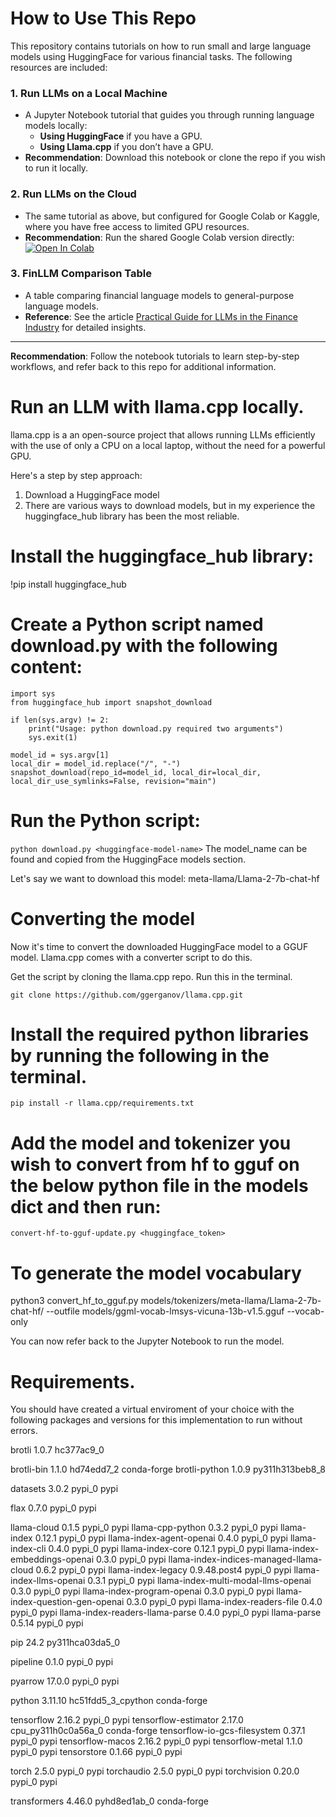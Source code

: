 # How to Use This Repo

This repository contains tutorials on how to run small and large language models using HuggingFace for various financial tasks. The following resources are included:

### **1. Run LLMs on a Local Machine**
- A Jupyter Notebook tutorial that guides you through running language models locally:
  - **Using HuggingFace** if you have a GPU.
  - **Using Llama.cpp** if you don’t have a GPU.
- **Recommendation**: Download this notebook or clone the repo if you wish to run it locally.

### **2. Run LLMs on the Cloud**
- The same tutorial as above, but configured for Google Colab or Kaggle, where you have free access to limited GPU resources.
- **Recommendation**: Run the shared Google Colab version directly:
  [![Open In Colab](https://colab.research.google.com/assets/colab-badge.svg)](https://colab.research.google.com/drive/1cbOGsTa96las7bT0bG4cCKWPNzIRdQtb?usp=sharing)

### **3. FinLLM Comparison Table**
- A table comparing financial language models to general-purpose language models.
- **Reference**: See the article [Practical Guide for LLMs in the Finance Industry](https://rpc.cfainstitute.org/research/the-automation-ahead-content-series/practical-guide-for-llms) for detailed insights.

---

**Recommendation**: Follow the notebook tutorials to learn step-by-step workflows, and refer back to this repo for additional information.

# Run an LLM with llama.cpp locally. 

llama.cpp is a an open-source project that allows running LLMs efficiently with the use of only a CPU on a local laptop, without the need for a powerful GPU.  

Here's a step by step approach:

1. Download a HuggingFace model
2. There are various ways to download models, but in my experience the huggingface_hub library has been the most reliable. 

# Install the huggingface_hub library:

!pip install huggingface_hub 

# Create a Python script named download.py with the following content:

```
import sys
from huggingface_hub import snapshot_download

if len(sys.argv) != 2:
    print("Usage: python download.py required two arguments")
    sys.exit(1)

model_id = sys.argv[1]
local_dir = model_id.replace("/", "-")
snapshot_download(repo_id=model_id, local_dir=local_dir, local_dir_use_symlinks=False, revision="main")
```


# Run the Python script:

```python download.py <huggingface-model-name>```  The model_name can be found and copied from the HuggingFace models section.

Let's say we want to download this model: meta-llama/Llama-2-7b-chat-hf


# Converting the model

Now it's time to convert the downloaded HuggingFace model to a GGUF model.
Llama.cpp comes with a converter script to do this.

Get the script by cloning the llama.cpp repo. Run this in the terminal.

```git clone https://github.com/ggerganov/llama.cpp.git```

# Install the required python libraries by running the following in the terminal.

```pip install -r llama.cpp/requirements.txt```


# Add the model and tokenizer you wish to convert from hf to gguf on the below python file in the models dict and then run: 

```convert-hf-to-gguf-update.py <huggingface_token>``` 
 
# To generate the model vocabulary

python3 convert_hf_to_gguf.py models/tokenizers/meta-llama/Llama-2-7b-chat-hf/ --outfile models/ggml-vocab-lmsys-vicuna-13b-v1.5.gguf --vocab-only


You can now refer back to the Jupyter Notebook to run the model. 


# Requirements. 
You should have created a virtual enviroment of your choice with the following packages and versions for this implementation to run without errors.

brotli                    1.0.7                hc377ac9_0

brotli-bin                1.1.0                hd74edd7_2    conda-forge
brotli-python             1.0.9           py311h313beb8_8

datasets                  3.0.2                    pypi_0    pypi

flax                      0.7.0                    pypi_0    pypi

llama-cloud               0.1.5                    pypi_0    pypi
llama-cpp-python          0.3.2                    pypi_0    pypi
llama-index               0.12.1                   pypi_0    pypi
llama-index-agent-openai  0.4.0                    pypi_0    pypi
llama-index-cli           0.4.0                    pypi_0    pypi
llama-index-core          0.12.1                   pypi_0    pypi
llama-index-embeddings-openai 0.3.0                    pypi_0    pypi
llama-index-indices-managed-llama-cloud 0.6.2                    pypi_0    pypi
llama-index-legacy        0.9.48.post4             pypi_0    pypi
llama-index-llms-openai   0.3.1                    pypi_0    pypi
llama-index-multi-modal-llms-openai 0.3.0                    pypi_0    pypi
llama-index-program-openai 0.3.0                    pypi_0    pypi
llama-index-question-gen-openai 0.3.0                    pypi_0    pypi
llama-index-readers-file  0.4.0                    pypi_0    pypi
llama-index-readers-llama-parse 0.4.0                    pypi_0    pypi
llama-parse               0.5.14                   pypi_0    pypi

pip                       24.2            py311hca03da5_0

pipeline                  0.1.0                    pypi_0    pypi

pyarrow                   17.0.0                   pypi_0    pypi

python                    3.11.10         hc51fdd5_3_cpython    conda-forge

tensorflow                2.16.2                   pypi_0    pypi
tensorflow-estimator      2.17.0          cpu_py311h0c0a56a_0    conda-forge
tensorflow-io-gcs-filesystem 0.37.1                   pypi_0    pypi
tensorflow-macos          2.16.2                   pypi_0    pypi
tensorflow-metal          1.1.0                    pypi_0    pypi
tensorstore               0.1.66                   pypi_0    pypi

torch                     2.5.0                    pypi_0    pypi
torchaudio                2.5.0                    pypi_0    pypi
torchvision               0.20.0                   pypi_0    pypi

transformers              4.46.0             pyhd8ed1ab_0    conda-forge